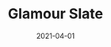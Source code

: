 ---
description: "Pattern%3A%20Glamour%20%7C%20Color%3A%20Slate%20%7C%20Width%3A%2054%u201D%20%7C%20Content%3A%2080%25%20PVC%2C%2020%25%20Polyurethane%20%7C%20Abrasion%3A%20100%2C000%20Double%20Rubs%20-%20Wyzenbeek%20Method%20%7C%20Repeat%3A%20None%20%7C%20Flammability%3A%20NFPA%20260%20%7C%20Applications%3A%20Contract%20/%20Hospitality%2C%20Residential%20%7C%2040%20Yard%20Minimum%20%7C%20"
tags: 
  - "Lark Fontaine"
  - "Glamour"
  - "Textiles"
image_primary: "img/Slate_775fddaa-5977-4066-b5c1-0f15ed092b46_large.jpg"
href: "https://www.larkfontaine.com/collections/textiles/products/glamour-slate"
designer: "Lark Fontaine"
title: "Glamour Slate"
category: "Textiles"
subtitle: ""
manufacturer: "Lark Fontaine"
slug: "/manufacturers/lark-fontaine/textiles/lark-fontaine-glamour-slate"
date: "2021-04-01"
---